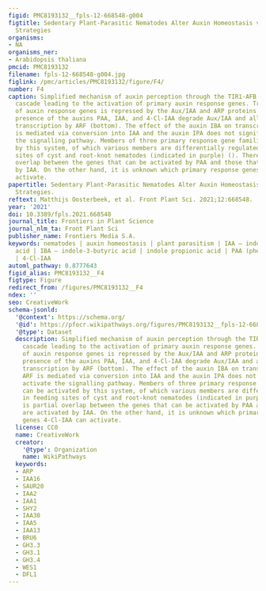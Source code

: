 ```yaml
---
figid: PMC8193132__fpls-12-668548-g004
figtitle: Sedentary Plant-Parasitic Nematodes Alter Auxin Homeostasis via Multiple
  Strategies
organisms:
- NA
organisms_ner:
- Arabidopsis thaliana
pmcid: PMC8193132
filename: fpls-12-668548-g004.jpg
figlink: /pmc/articles/PMC8193132/figure/F4/
number: F4
caption: Simplified mechanism of auxin perception through the TIR1-AFB signalling
  cascade leading to the activation of primary auxin response genes. Transcription
  of auxin response genes is repressed by the Aux/IAA and ARP proteins (top). The
  presence of the auxins PAA, IAA, and 4-Cl-IAA degrade Aux/IAA and allow for gene
  transcription by ARF (bottom). The effect of the auxin IBA on transcription by ARF
  is mediated via conversion into IAA and the auxin IPA does not significantly activate
  the signalling pathway. Members of three primary response gene families can be activated
  by this system, of which various members are differentially regulated in feeding
  sites of cyst and root-knot nematodes (indicated in purple) (). There is partial
  overlap between the genes that can be activated by PAA and those that are activated
  by IAA. On the other hand, it is unknown which primary response genes 4-Cl-IAA can
  activate.
papertitle: Sedentary Plant-Parasitic Nematodes Alter Auxin Homeostasis via Multiple
  Strategies.
reftext: Matthijs Oosterbeek, et al. Front Plant Sci. 2021;12:668548.
year: '2021'
doi: 10.3389/fpls.2021.668548
journal_title: Frontiers in Plant Science
journal_nlm_ta: Front Plant Sci
publisher_name: Frontiers Media S.A.
keywords: nematodes | auxin homeostasis | plant parasitism | IAA – indole-3-acetic
  acid | IBA – indole-3-butyric acid | indole propionic acid | PAA (phenylacetic acid)
  | 4-Cl-IAA
automl_pathway: 0.8777643
figid_alias: PMC8193132__F4
figtype: Figure
redirect_from: /figures/PMC8193132__F4
ndex: ''
seo: CreativeWork
schema-jsonld:
  '@context': https://schema.org/
  '@id': https://pfocr.wikipathways.org/figures/PMC8193132__fpls-12-668548-g004.html
  '@type': Dataset
  description: Simplified mechanism of auxin perception through the TIR1-AFB signalling
    cascade leading to the activation of primary auxin response genes. Transcription
    of auxin response genes is repressed by the Aux/IAA and ARP proteins (top). The
    presence of the auxins PAA, IAA, and 4-Cl-IAA degrade Aux/IAA and allow for gene
    transcription by ARF (bottom). The effect of the auxin IBA on transcription by
    ARF is mediated via conversion into IAA and the auxin IPA does not significantly
    activate the signalling pathway. Members of three primary response gene families
    can be activated by this system, of which various members are differentially regulated
    in feeding sites of cyst and root-knot nematodes (indicated in purple) (). There
    is partial overlap between the genes that can be activated by PAA and those that
    are activated by IAA. On the other hand, it is unknown which primary response
    genes 4-Cl-IAA can activate.
  license: CC0
  name: CreativeWork
  creator:
    '@type': Organization
    name: WikiPathways
  keywords:
  - ARP
  - IAA16
  - SAUR20
  - IAA2
  - IAA1
  - SHY2
  - IAA30
  - IAA5
  - IAA13
  - BRU6
  - GH3.3
  - GH3.1
  - GH3.4
  - WES1
  - DFL1
---
```

